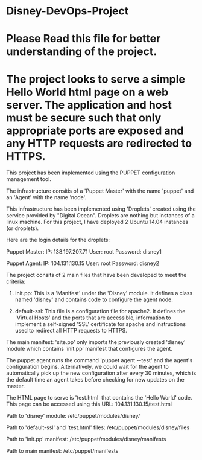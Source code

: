 # Disney-DevOps-Project
# Please Read this file for better understanding of the project.
# The project looks to serve a simple Hello World html page on a web server. The application and host must be secure such that only appropriate ports are exposed and any HTTP requests are redirected to HTTPS.

This project has been implemented using the PUPPET configuration management tool. 

The infrastructure consitis of a 'Puppet Master' with the name 'puppet' and an 'Agent' with the name 'node'. 

This infrastructure has been implemented using 'Droplets' created using the service provided by "Digital Ocean". Droplets are nothing but instances of a linux machine. For this project, I have deployed 2 Ubuntu 14.04 instances (or droplets).

Here are the login details for the droplets:

Puppet Master:
IP: 138.197.207.71
User: root
Password: disney1

Puppet Agent:
IP: 104.131.130.15
User: root
Password: disney2

The project consits of 2 main files that have been developed to meet the criteria:

1. init.pp:
This is a 'Manifest' under the 'Disney' module. It defines a class named 'disney' and contains code to configure the agent node.

2. default-ssl:
This file is a configuration file for apache2. It defines the 'Virtual Hosts' and the ports that are accessible, information to implement a self-signed 'SSL' certificate for apache and instructions used to redirect all HTTP requests to HTTPS. 

The main manifest: 'site.pp' only imports the previously created 'disney' module which contains 'init.pp' manifest that configures the agent.

The puppet agent runs the command 'puppet agent --test' and the agent's configuration begins. Alternatively, we could wait for the agent to automatically pick up the new configuration after every 30 minutes, which is the default time an agent takes before checking for new updates on the master.

The HTML page to serve is 'test.html' that contains the 'Hello World' code. This page can be accessed using this URL:
104.131.130.15/test.html

Path to 'disney' module:
/etc/puppet/modules/disney/

Path to 'default-ssl' and 'test.html' files:
/etc/puppet/modules/disney/files

Path to 'init.pp' manifest:
/etc/puppet/modules/disney/manifests

Path to main manifest:
/etc/puppet/manifests

